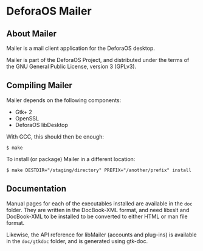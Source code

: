 DeforaOS Mailer
===============

About Mailer
------------

Mailer is a mail client application for the DeforaOS desktop.

Mailer is part of the DeforaOS Project, and distributed under the terms of the
GNU General Public License, version 3 (GPLv3).


Compiling Mailer
----------------

Mailer depends on the following components:

 * Gtk+ 2
 * OpenSSL
 * DeforaOS libDesktop

With GCC, this should then be enough:

    $ make

To install (or package) Mailer in a different location:

    $ make DESTDIR="/staging/directory" PREFIX="/another/prefix" install


Documentation
-------------

Manual pages for each of the executables installed are available in the `doc`
folder. They are written in the DocBook-XML format, and need libxslt and
DocBook-XML to be installed to be converted to either HTML or man file format.

Likewise, the API reference for libMailer (accounts and plug-ins) is available
in the `doc/gtkdoc` folder, and is generated using gtk-doc.
